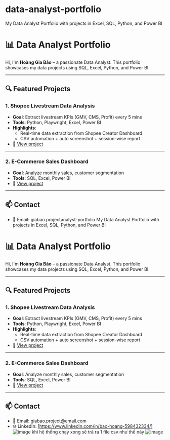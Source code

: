 # data-analyst-portfolio
My Data Analyst Portfolio with projects in Excel, SQL, Python, and Power BI
# 📊 Data Analyst Portfolio

Hi, I'm **Hoàng Gia Bảo** – a passionate Data Analyst. This portfolio showcases my data projects using SQL, Excel, Python, and Power BI.

---

## 🔍 Featured Projects

### 1. Shopee Livestream Data Analysis
- **Goal**: Extract livestream KPIs (GMV, CMS, Profit) every 5 mins
- **Tools**: Python, Playwright, Excel, Power BI
- **Highlights**:
  - Real-time data extraction from Shopee Creator Dashboard
  - CSV automation + auto screenshot + session-wise report
- 🔗 [View project](https://github.com/yourusername/shopee-livestream-analysis)

---

### 2. E-Commerce Sales Dashboard
- **Goal**: Analyze monthly sales, customer segmentation
- **Tools**: SQL, Excel, Power BI
- 🔗 [View project](link)

---

## 📫 Contact
- 📧 Email: giabao.projectanalyst-portfolio
My Data Analyst Portfolio with projects in Excel, SQL, Python, and Power BI
# 📊 Data Analyst Portfolio

Hi, I'm **Hoàng Gia Bảo** – a passionate Data Analyst. This portfolio showcases my data projects using SQL, Excel, Python, and Power BI.

---

## 🔍 Featured Projects

### 1. Shopee Livestream Data Analysis
- **Goal**: Extract livestream KPIs (GMV, CMS, Profit) every 5 mins
- **Tools**: Python, Playwright, Excel, Power BI
- **Highlights**:
  - Real-time data extraction from Shopee Creator Dashboard
  - CSV automation + auto screenshot + session-wise report
- 🔗 [View project](https://github.com/yourusername/shopee-livestream-analysis)

---

### 2. E-Commerce Sales Dashboard
- **Goal**: Analyze monthly sales, customer segmentation
- **Tools**: SQL, Excel, Power BI
- 🔗 [View project](link)

---

## 📫 Contact
- 📧 Email: giabao.project@email.com
- 🌐 LinkedIn: [https://www.linkedin.com/in/bao-hoang-598432334/]
![image](https://github.com/user-attachments/assets/978051c2-69c6-4fe3-9e66-52087e2c67a7)
khi hệ thống chạy xong sẽ trả ra 1 file csv như thế này
![image](https://github.com/user-attachments/assets/80358ac9-52fc-4bf2-a951-2a3596f728fb)

